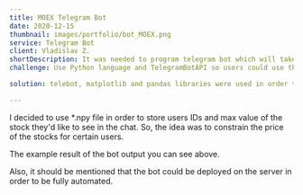 ```yaml
---
title: MOEX Telegram Bot
date: 2020-12-15
thumbnail: images/portfolio/bot_MOEX.png
service: Telegram Bot
client: Vladislav Z.
shortDescription: It was needed to program telegram bot which will take some stock info rom moex.ru, extract it and output to the subscribed users each day at pre-defined time
challenge: Use Python language and TelegramBotAPI so users could use the bot in order to know top 10 volatile stock of the day and their trade volumes.

solution: telebot, matplotlib and pandas libraries were used in order to do create the bot. Also, multithreading was implemented in order to diverge interaction with the user and auto sending stock info to all the users.

---
```


I decided to use *.npy file in order to store users IDs and max value of the stock they'd like to see in the chat. So, the idea was to constrain the price of the stocks for certain users.

The example result of the bot output you can see above.


Also, it should be mentioned that the bot could be deployed on the server in order to be fully automated.
